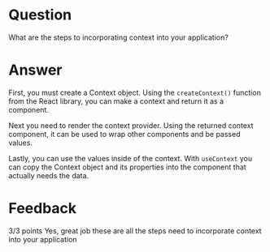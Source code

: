 <!-- @format -->

# Question

What are the steps to incorporating context into your application?

# Answer

First, you must create a Context object. Using the `createContext()` function from the React library, you can make a context and return it as a component.

Next you need to render the context provider. Using the returned context component, it can be used to wrap other components and be passed values.

Lastly, you can use the values inside of the context. With `useContext` you can copy the Context object and its properties into the component that actually needs the data.

# Feedback

3/3 points
Yes, great job these are all the steps need to incorporate context into your application


